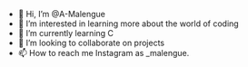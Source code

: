 - 👋 Hi, I’m @A-Malengue
- 👀 I’m interested in learning more about the world of coding
- 🌱 I’m currently learning C
- 💞️ I’m looking to collaborate on projects
- 📫 How to reach me Instagram as _malengue.

<!---
A-Malengue/A-Malengue is a ✨ special ✨ repository because its `README.md` (this file) appears on your GitHub profile.
You can click the Preview link to take a look at your changes.
--->

